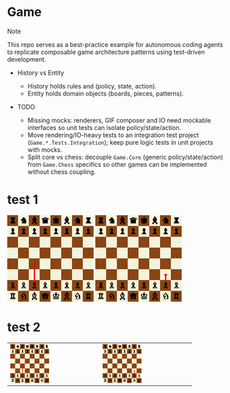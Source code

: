 # Game

> [!NOTE]
> This repo serves as a best-practice example for autonomous coding agents to replicate composable game architecture patterns using test-driven development.

- History vs Entity  
  - History holds rules and (policy, state, action).  
  - Entity holds domain objects (boards, pieces, patterns).  

- TODO  
  - Missing mocks: renderers, GIF composer and IO need mockable interfaces so unit tests can isolate policy/state/action.  
  - Move rendering/IO-heavy tests to an integration test project (`Game.*.Tests.Integration`); keep pure logic tests in unit projects with mocks.  
  - Split core vs chess: decouple `Game.Core` (generic policy/state/action) from `Game.Chess` specifics so other games can be implemented without chess coupling.  

# test 1

![Alt1](TestResultsReference/Game.Chess.Renders/RenderActionsTimeline_Turns32Seed1234PieceNone_MatchesRef.gif) ![Alt2](TestResultsReference/Game.Chess.Renders/RenderActionsTimeline_Turns32Seed2345PieceNone_MatchesRef.gif)

# test 2

<table>
  <tr>
    <td><img src="TestResultsReference/Game.Chess.Renders/RenderActionsTimeline_Turns32Seed1234PieceNone_MatchesRef.gif" alt="Seed 1234" width="45%"></td>
    <td><img src="TestResultsReference/Game.Chess.Renders/RenderActionsTimeline_Turns32Seed2345PieceNone_MatchesRef.gif" alt="Seed 2345" width="45%"></td>
  </tr>
</table>
